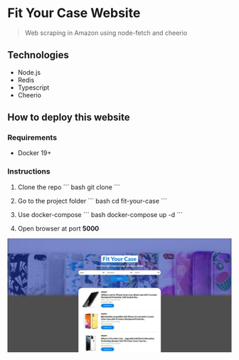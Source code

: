 # Fit Your Case Website
>Web scraping in Amazon using node-fetch and cheerio

## Technologies
- Node.js
- Redis
- Typescript
- Cheerio

## How to deploy this website

### Requirements
- Docker 19+

### Instructions
1. Clone the repo
  ´´´ bash
  git clone 
  ´´´

2. Go to the project folder
  ´´´ bash
  cd fit-your-case 
  ´´´

3. Use docker-compose
  ´´´ bash
  docker-compose up -d 
  ´´´

4. Open browser at port **5000**

![Website screenshot](./Screenshot.jpg)